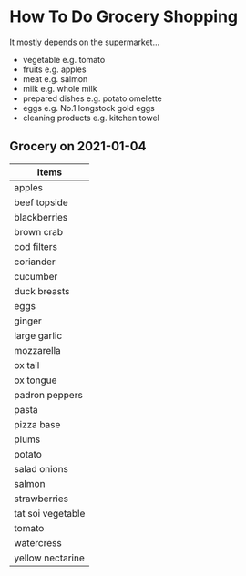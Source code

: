 # How To Do Grocery Shopping

It mostly depends on the supermarket...

- vegetable e.g. tomato
- fruits e.g. apples
- meat e.g. salmon
- milk e.g. whole milk
- prepared dishes e.g. potato omelette
- eggs e.g. No.1 longstock gold eggs
- cleaning products e.g. kitchen towel


## Grocery on 2021-01-04

| Items             |
|-------------------|
| apples            |
| beef topside      |
| blackberries      |
| brown crab        |
| cod filters       |
| coriander         |
| cucumber          |
| duck breasts      |
| eggs              |
| ginger            |
| large garlic      |
| mozzarella        |
| ox tail           |
| ox tongue         |
| padron peppers    |
| pasta             |
| pizza base        |
| plums             |
| potato            |
| salad onions      |
| salmon            |
| strawberries      |
| tat soi vegetable |
| tomato            |
| watercress        |
| yellow nectarine  |
